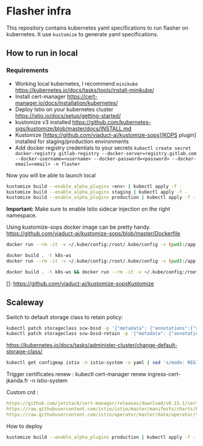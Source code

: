 # Flasher infra

This repository contains kubernetes yaml specifications to run flasher on kubernetes.
It use `kustomize` to generate yaml specifications.

## How to run in local

### Requirements 
- Working local kubernetes, I recommend `minikube` https://kubernetes.io/docs/tasks/tools/install-minikube/
- Install cert-manager https://cert-manager.io/docs/installation/kubernetes/
- Deploy Istio on your kubernetes cluster https://istio.io/docs/setup/getting-started/
- kustomize v3 installed https://github.com/kubernetes-sigs/kustomize/blob/master/docs/INSTALL.md
- Kustomize [https://github.com/viaduct-ai/kustomize-sops][KOPS plugin] installed for staging/production environments
- Add docker registry credentials to your secrets `kubectl create secret docker-registry gitlab-registry --docker-server=registry.gitlab.com --docker-username=<username> --docker-password=<password> --docker-email=<email> -n flasher`

Now you will be able to launch local 
```bash
kustomize build --enable_alpha_plugins <env> | kubectl apply -f -
kustomize build --enable_alpha_plugins staging | kubectl apply -f -
kustomize build --enable_alpha_plugins production | kubectl apply -f -
```
**Important:** Make sure to enable Istio sidecar injection on the right namespace.


Using kustomize-sops docker image can be pretty handy.
https://github.com/viaduct-ai/kustomize-sops/blob/master/Dockerfile
```bash
docker run --rm -it -v ~/.kube/config:/root/.kube/config -v (pwd):/app kustomize /bin/bash -c 'cd /app && bash'

docker build . -t k8s-ws
docker run --rm -it -v ~/.kube/config:/root/.kube/config -v (pwd):/app k8s-ws

docker build . -t k8s-ws && docker run --rm -it -v ~/.kube/config:/root/.kube/config -v (pwd):/app k8s-ws
```


[]: https://github.com/viaduct-ai/kustomize-sopsKustomize

## Scaleway

Switch to default storage class to retain policy:
```bash
kubectl patch storageclass scw-bssd -p '{"metadata": {"annotations":{"storageclass.kubernetes.io/is-default-class":"false"}}}'
kubectl patch storageclass scw-bssd-retain -p '{"metadata": {"annotations":{"storageclass.kubernetes.io/is-default-class":"true"}}}'
```
https://kubernetes.io/docs/tasks/administer-cluster/change-default-storage-class/

```bash
kubectl get configmap istio -n istio-system -o yaml | sed 's/mode: REGISTRY_ONLY/mode: ALLOW_ANY/g' | kubectl replace -n istio-system -f -
```



Trigger certificates renew : kubectl cert-manager renew ingress-cert-jkanda.fr -n istio-system



Custom crd :
```yaml
https://github.com/jetstack/cert-manager/releases/download/v0.15.1/cert-manager.crds.yaml
https://raw.githubusercontent.com/istio/istio/master/manifests/charts/base/crds/crd-all.gen.yaml
https://raw.githubusercontent.com/istio/operator/master/data/operator/templates/crd.yaml
```

How to deploy

```bash
kustomize build --enable_alpha_plugins production | kubectl apply -f - 
```
